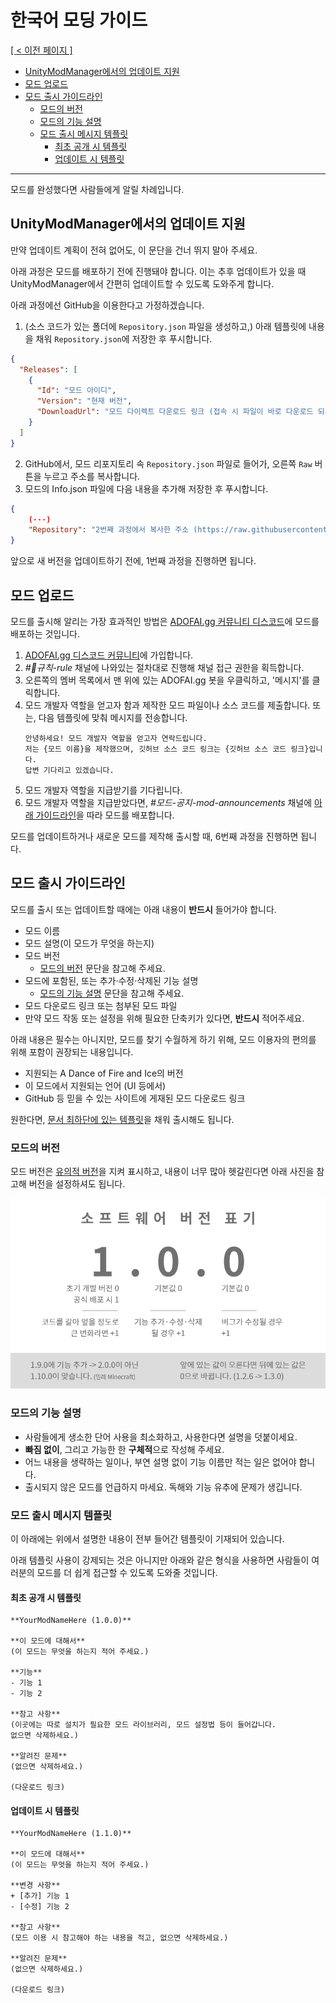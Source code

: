 # 한국어 모딩 가이드 <!-- omit in toc -->
[[ < 이전 페이지 ]](./dev-2.md)

- [UnityModManager에서의 업데이트 지원](#unitymodmanager에서의-업데이트-지원)
- [모드 업로드](#모드-업로드)
- [모드 출시 가이드라인](#모드-출시-가이드라인)
  - [모드의 버전](#모드의-버전)
  - [모드의 기능 설명](#모드의-기능-설명)
  - [모드 출시 메시지 템플릿](#모드-출시-메시지-템플릿)
    - [최초 공개 시 템플릿](#최초-공개-시-템플릿)
    - [업데이트 시 템플릿](#업데이트-시-템플릿)

---

모드를 완성했다면 사람들에게 알릴 차례입니다.


## UnityModManager에서의 업데이트 지원

만약 업데이트 계획이 전혀 없어도, 이 문단을 건너 뛰지 말아 주세요.

아래 과정은 모드를 배포하기 전에 진행돼야 합니다. 이는 추후 업데이트가 있을 때 UnityModManager에서 간편히 업데이트할 수 있도록 도와주게 합니다.

아래 과정에선 GitHub을 이용한다고 가정하겠습니다.

1. (소스 코드가 있는 폴더에 `Repository.json` 파일을 생성하고,) 아래 템플릿에 내용을 채워 `Repository.json`에 저장한 후 푸시합니다.
```json
{
  "Releases": [
    {
      "Id": "모드 아이디",
      "Version": "현재 버전",
      "DownloadUrl": "모드 다이렉트 다운로드 링크 (접속 시 파일이 바로 다운로드 되는 링크)"
    }
  ]
}
```

2. GitHub에서, 모드 리포지토리 속 `Repository.json` 파일로 들어가, 오른쪽 `Raw` 버튼을 누르고 주소를 복사합니다.
3. 모드의 Info.json 파일에 다음 내용을 추가해 저장한 후 푸시합니다.
```json
{
    (···)
    "Repository": "2번째 과정에서 복사한 주소 (https://raw.githubusercontent.com/~)"
}
```

앞으로 새 버전을 업데이트하기 전에, 1번째 과정을 진행하면 됩니다.

## 모드 업로드

모드를 출시해 알리는 가장 효과적인 방법은 [ADOFAI.gg 커뮤니티 디스코드](https://discord.gg/TKdpbUUfUa)에 모드를 배포하는 것입니다. 

1. [ADOFAI.gg 디스코드 커뮤니티](https://discord.gg/TKdpbUUfUa)에 가입합니다.
2. *#🌟규칙-rule* 채널에 나와있는 절차대로 진행해 채널 접근 권한을 획득합니다.
3. 오른쪽의 멤버 목록에서 맨 위에 있는 ADOFAI.gg 봇을 우클릭하고, '메시지'를 클릭합니다.
4. 모드 개발자 역할을 얻고자 함과 제작한 모드 파일이나 소스 코드를 제출합니다. 또는, 다음 템플릿에 맞춰 메시지를 전송합니다.
     ```
     안녕하세요! 모드 개발자 역할을 얻고자 연락드립니다.
     저는 {모드 이름}을 제작했으며, 깃허브 소스 코드 링크는 {깃허브 소스 코드 링크}입니다.
     답변 기다리고 있겠습니다.
     ```
5. 모드 개발자 역할을 지급받기를 기다립니다.
6. 모드 개발자 역할을 지급받았다면, *#모드-공지-mod-announcements* 채널에 [아래 가이드라인](#모드-출시-가이드라인)을 따라 모드를 배포합니다.

모드를 업데이트하거나 새로운 모드를 제작해 출시할 때, 6번째 과정을 진행하면 됩니다.

## 모드 출시 가이드라인

모드를 출시 또는 업데이트할 때에는 아래 내용이 **반드시** 들어가야 합니다.

- 모드 이름
- 모드 설명(이 모드가 무엇을 하는지)
- 모드 버전
  - [모드의 버전](#모드의-버전) 문단을 참고해 주세요.
- 모드에 포함된, 또는 추가·수정·삭제된 기능 설명
  - [모드의 기능 설명](#모드의-기능-설명) 문단을 참고해 주세요.
- 모드 다운로드 링크 또는 첨부된 모드 파일
- 만약 모드 작동 또는 설정을 위해 필요한 단축키가 있다면, **반드시** 적어주세요.

아래 내용은 필수는 아니지만, 모드를 찾기 수월하게 하기 위해, 모드 이용자의 편의를 위해 포함이 권장되는 내용입니다.
- 지원되는 A Dance of Fire and Ice의 버전
- 이 모드에서 지원되는 언어 (UI 등에서)
- GitHub 등 믿을 수 있는 사이트에 게재된 모드 다운로드 링크

원한다면, [문서 최하단에 있는 템플릿](#모드-출시-메시지-템플릿)을 채워 출시해도 됩니다.

### 모드의 버전
모드 버전은 [유의적 버전](https://semver.org/lang/ko/)을 지켜 표시하고, 내용이 너무 많아 헷갈린다면 아래 사진을 참고해 버전을 설정하셔도 됩니다.

![유의적 버전을 요약해 사진으로 나타낸 것](./resources/dev-99/image1.png)

### 모드의 기능 설명

- 사람들에게 생소한 단어 사용을 최소화하고, 사용한다면 설명을 덧붙이세요.
- **빠짐 없이**, 그리고 가능한 한 **구체적**으로 작성해 주세요.
- 어느 내용을 생략하는 일이나, 부연 설명 없이 기능 이름만 적는 일은 없어야 합니다.
- 출시되지 않은 모드를 언급하지 마세요. 독해와 기능 유추에 문제가 생깁니다.

### 모드 출시 메시지 템플릿

이 아래에는 위에서 설명한 내용이 전부 들어간 템플릿이 기재되어 있습니다.

아래 템플릿 사용이 강제되는 것은 아니지만 아래와 같은 형식을 사용하면 사람들이 여러분의 모드를 더 쉽게 접근할 수 있도록 도와줄 것입니다.

#### 최초 공개 시 템플릿

```
**YourModNameHere (1.0.0)**

**이 모드에 대해서**
(이 모드는 무엇을 하는지 적어 주세요.)

**기능**
- 기능 1
- 기능 2

**참고 사항**
(이곳에는 따로 설치가 필요한 모드 라이브러리, 모드 설정법 등이 들어갑니다.
없으면 삭제하세요.)

**알려진 문제**
(없으면 삭제하세요.)

(다운로드 링크)
```

#### 업데이트 시 템플릿
```
**YourModNameHere (1.1.0)**

**이 모드에 대해서**
(이 모드는 무엇을 하는지 적어 주세요.)

**변경 사항**
+ [추가] 기능 1
- [수정] 기능 2

**참고 사항**
(모드 이용 시 참고해야 하는 내용을 적고, 없으면 삭제하세요.)

**알려진 문제**
(없으면 삭제하세요.)

(다운로드 링크)
```
